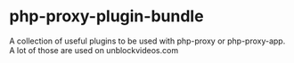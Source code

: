 # php-proxy-plugin-bundle

A collection of useful plugins to be used with php-proxy or php-proxy-app. A lot of those are used on unblockvideos.com

